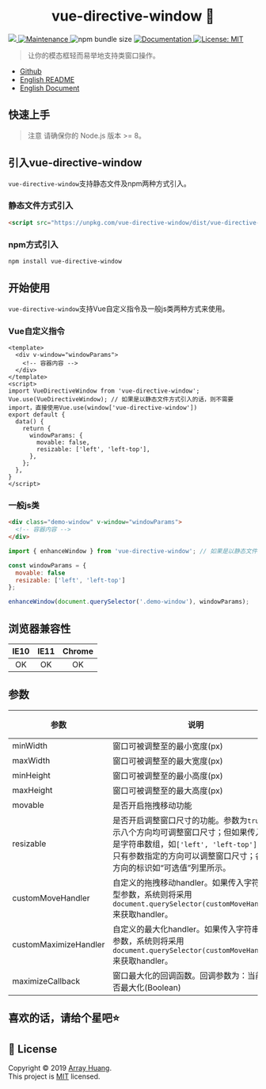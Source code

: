 <h1 align="center">vue-directive-window 👋</h1>
<p>
  <a href="https://www.npmjs.com/package/vue-directive-window" target="_blank">
    <img src="https://img.shields.io/npm/v/vue-directive-window.svg?cacheSeconds=2592000" />
  </a>
  <a href="https://www.npmjs.com/package/vue-directive-window" target="_blank">
    <img alt="Maintenance" src="https://img.shields.io/npm/dw/vue-directive-window.svg?cacheSeconds=2592000" />
  </a>
  <img alt="npm bundle size" src="https://img.shields.io/bundlephobia/min/vue-directive-window.svg?cacheSeconds=2592000" />
  <a href="https://array-huang.github.io/vue-directive-window">
    <img alt="Documentation" src="https://img.shields.io/badge/documentation-yes-brightgreen.svg" target="_blank" />
  </a>
  <a href="https://github.com/Array-Huang/vue-directive-window/blob/master/LICENSE">
    <img alt="License: MIT" src="https://img.shields.io/badge/License-MIT-yellow.svg" target="_blank" />
  </a>
  
</p>

> 让你的模态框轻而易举地支持类窗口操作。

- [Github](https://github.com/Array-Huang/vue-directive-window)
- [English README](https://github.com/ElemeFE/element/blob/dev/README.md)
- [English Document](https://array-huang.github.io/vue-directive-window/)

## 快速上手

> 注意 请确保你的 Node.js 版本 >= 8。 

## 引入vue-directive-window
`vue-directive-window`支持静态文件及npm两种方式引入。

### 静态文件方式引入
```html
<script src="https://unpkg.com/vue-directive-window/dist/vue-directive-window.umd.min.js"></script>
```

### npm方式引入
```bash
npm install vue-directive-window
```

## 开始使用
`vue-directive-window`支持Vue自定义指令及一般js类两种方式来使用。

### Vue自定义指令
```vue
<template>
  <div v-window="windowParams">
    <!-- 容器内容 -->
  </div>
</template>
<script>
import VueDirectiveWindow from 'vue-directive-window';
Vue.use(VueDirectiveWindow); // 如果是以静态文件方式引入的话，则不需要 import，直接使用Vue.use(window['vue-directive-window'])
export default {
  data() {
    return {
      windowParams: {
        movable: false,
        resizable: ['left', 'left-top'],
      },
    };
  },
}
</script>
```

### 一般js类
```html
<div class="demo-window" v-window="windowParams">
  <!-- 容器内容 -->
</div>
```

```javascript
import { enhanceWindow } from 'vue-directive-window'; // 如果是以静态文件方式引入的话,则是const enhanceWindow = window['vue-directive-window'].enhanceWindow;

const windowParams = {
  movable: false
  resizable: ['left', 'left-top']
};

enhanceWindow(document.querySelector('.demo-window'), windowParams);
```

## 浏览器兼容性
| IE10 | IE11 | Chrome |
| :---: | :---: | :---: |
| OK | OK | OK |

## 参数

参数 | 说明 | 类型 | 可选值 | 默认值 
---|---|---|---|---
minWidth | 窗口可被调整至的最小宽度(px) | Number | —— | 100
maxWidth | 窗口可被调整至的最大宽度(px) | Number | —— | ——
minHeight | 窗口可被调整至的最小高度(px) | Number | —— | 100
maxHeight | 窗口可被调整至的最大高度(px) | Number | —— | ——
movable | 是否开启拖拽移动功能 | Boolean | —— | true
resizable | 是否开启调整窗口尺寸的功能。参数为`true`表示八个方向均可调整窗口尺寸；但如果传入的是字符串数组，如`['left', 'left-top']`，则只有参数指定的方向可以调整窗口尺寸；各个方向的标识如“可选值”列里所示。 | Boolean / Array | `left-top`/`left-bottom`/`left`/`right-top`/`right-bottom`/`right`/`top`/`bottom` | true
customMoveHandler | 自定义的拖拽移动handler。如果传入字符串类型参数，系统则将采用`document.querySelector(customMoveHandler)`来获取handler。 | String / Element | —— | ——
customMaximizeHandler | 自定义的最大化handler。如果传入字符串类型参数，系统则将采用`document.querySelector(customMoveHandler)`来获取handler。 | String / Element | —— | ——
maximizeCallback | 窗口最大化的回调函数。回调参数为：当前是否最大化(Boolean) | Function | —— | ——

## 喜欢的话，请给个星吧⭐️

## 📝 License

Copyright © 2019 [Array Huang](https://github.com/Array-Huang).<br />
This project is [MIT](https://github.com/Array-Huang/vue-directive-window/blob/master/LICENSE) licensed.
